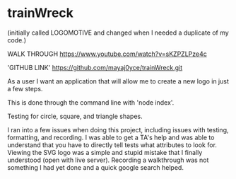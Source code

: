 # trainWreck
(initially called LOGOMOTIVE and changed when I needed a duplicate of my code.)

WALK THROUGH 
https://www.youtube.com/watch?v=sKZPZLPze4c 


'GITHUB LINK'
<https://github.com/mayaj0yce/trainWreck.git>


As a user I want an application that will allow me to create a new logo in just a few steps.

This is done through the command line with 'node index'.

Testing for circle, square, and triangle shapes. 


I ran into a few issues when doing this project, including issues with testing, formatting, and recording.
I was able to get a TA's help and was able to understand that you have to directly tell tests what attributes to look for.
Viewing the SVG logo was a simple and stupid mistake that I finally understood (open with live server).
Recording a walkthrough was not something I had yet done and a quick google search helped.



